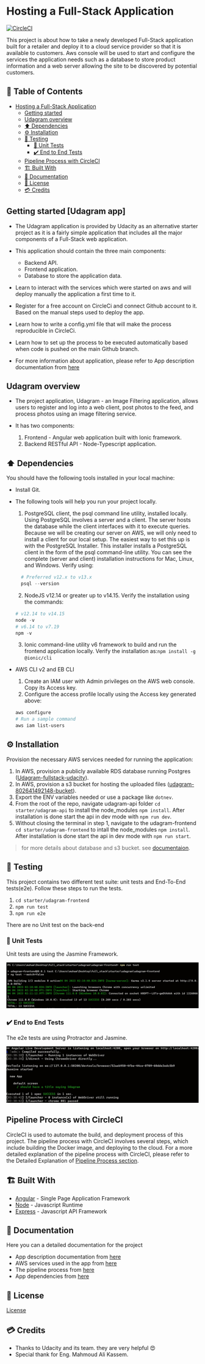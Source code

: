 # Hosting a Full-Stack Application

[![CircleCI](https://dl.circleci.com/status-badge/img/gh/muhammedkhairy/full-stack-app/tree/master.svg?style=svg)](https://dl.circleci.com/status-badge/redirect/gh/muhammedkhairy/full-stack-app/tree/master)

This project is about how to take a newly developed Full-Stack application built for a retailer and deploy it to a cloud service provider so that it is available to customers. Aws console will be used to start and configure the services the application needs such as a database to store product information and a web server allowing the site to be discovered by potential customers.

## 🚩 Table of Contents

- [Hosting a Full-Stack Application](#hosting-a-full-stack-application)
  - [Getting started](#getting-started-udagram-app)
  - [Udagram overview](#udagram-overview)
  - [⬆️ Dependencies](#️-dependencies)
  - [⚙️ Installation](#️-installation)
  - [🚨 Testing](#-testing)
    - [🧪 Unit Tests](#-unit-tests)
    - [✔️ End to End Tests](#️-end-to-end-tests)
  - [Pipeline Process with CircleCI](#pipeline-process-with-circleci)
  - [🏗️ Built With](#️-built-with)
  - [📄 Documentation](#-documentation)
  - [📜 License](#-license)
  - [💳 Credits](#-credits)

## Getting started [Udagram app]

- The Udagram application is provided by Udacity as an alternative starter project as it is a fairly simple application that includes all the major components of a Full-Stack web application.

- This application should contain the three main components:

  - Backend API.
  - Frontend application.
  - Database to store the application data.

- Learn to interact with the services which were started on aws and will deploy manually the application a first time to it.

- Register for a free account on CircleCi and connect Github account to it. Based on the manual steps used to deploy the app.

- Learn how to write a config.yml file that will make the process reproducible in CircleCi.

- Learn how to set up the process to be executed automatically based when code is pushed on the main Github branch.

- For more information about application, please refer to App description documentation from [here](/documents/App%20description.md)

## Udagram overview

- The project application, Udagram - an Image Filtering application, allows users to register and log into a web client, post photos to the feed, and process photos using an image filtering service.

- It has two components:

  1. Frontend - Angular web application built with Ionic framework.
  2. Backend RESTful API - Node-Typescript application.

## ⬆️ Dependencies

You should have the following tools installed in your local machine:

- Install Git.

- The following tools will help you run your project locally.

  1. PostgreSQL client, the psql command line utility, installed locally. Using PostgreSQL involves a server and a client. The server hosts the database while the client interfaces with it to execute queries. Because we will be creating our server on AWS, we will only need to install a client for our local setup. The easiest way to set this up is with the PostgreSQL Installer. This installer installs a PostgreSQL client in the form of the psql command-line utility. You can see the complete (server and client) installation instructions for Mac, Linux, and Windows. Verify using:

  ```powershell
    # Preferred v12.x to v13.x
    psql --version
  ```

  2. NodeJS v12.14 or greater up to v14.15. Verify the installation using the commands:

  ```powershell
  # v12.14 to v14.15
  node -v
  # v6.14 to v7.19
  npm -v
  ```

  3. Ionic command-line utility v6 framework to build and run the frontend application locally. Verify the installation as:`npm install -g @ionic/cli`

- AWS CLI v2 and EB CLI

  1. Create an IAM user with Admin privileges on the AWS web console. Copy its Access key.
  2. Configure the access profile locally using the Access key generated above:

  ```powershell
  aws configure
  # Run a sample command
  aws iam list-users
  ```

## ⚙️ Installation

Provision the necessary AWS services needed for running the application:

1. In AWS, provision a publicly available RDS database running Postgres ([Udagram-fullstack-udacity](udagram-fullstack-udacity.c1tkjyi5aofl.us-east-1.rds.amazonaws.com)).
2. In AWS, provision a s3 bucket for hosting the uploaded files ([udagram-802641492148-bucket](http://udagram-802641492148-bucket.s3-website-us-east-1.amazonaws.com)).
3. Export the ENV variables needed or use a package like `dotnev`.
4. From the root of the repo, navigate udagram-api folder `cd starter/udagram-api` to install the node_modules `npm install`. After installation is done start the api in dev mode with `npm run dev`.
5. Without closing the terminal in step 1, navigate to the udagram-frontend `cd starter/udagram-frontend` to intall the node_modules `npm install`. After installation is done start the api in dev mode with `npm run start`.

> for more details about database and s3 bucket. see [documentaion](/documents/AWS%20services.md).

## 🚨 Testing

This project contains two different test suite: unit tests and End-To-End tests(e2e). Follow these steps to run the tests.

1. `cd starter/udagram-frontend`
2. `npm run test`
3. `npm run e2e`

There are no Unit test on the back-end

### 🧪 Unit Tests

Unit tests are using the Jasmine Framework.

![Unit tests](/screenshots/Test.jpg 'unit tests')

### ✔️ End to End Tests

The e2e tests are using Protractor and Jasmine.

![E2e tests](/screenshots/e2e%20test.jpg 'e2e tests')

## Pipeline Process with CircleCI

CircleCI is used to automate the build, and deployment process of this project. The pipeline process with CircleCI involves several steps, which include building the Docker image, and deploying to the cloud. For a more detailed explanation of the pipeline process with CircleCI, please refer to the Detailed Explanation of [Pipeline Process section](/documents/Pipeline%20process.md).

## 🏗️ Built With

- [Angular](https://angular.io/) - Single Page Application Framework
- [Node](https://nodejs.org) - Javascript Runtime
- [Express](https://expressjs.com/) - Javascript API Framework

## 📄 Documentation

Here you can a detailed documentation for the project

- App description documentation from [here](/documents/App%20description.md)
- AWS services used in the app from [here](/documents/AWS%20services.md)
- The pipeline process from [here](/documents/Pipeline%20process.md)
- App dependencies from [here](/documents/App%20Dependencies.md)

## 📜 License

[License](LICENSE.txt)

## 💳 Credits

- Thanks to Udacity and its team. they are very helpful 😍
- Special thank for Eng. Mahmoud Ali Kassem.
